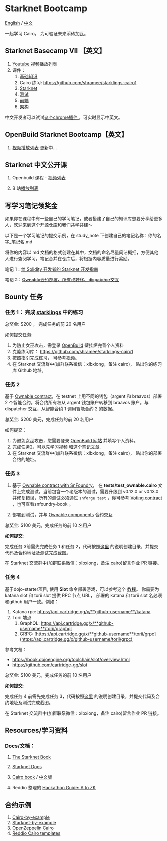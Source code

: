 # Starknet Bootcamp

[English](./README.md) / [中文](./README_zh.md)

一起学习 Cairo， 为可验证未来添砖加瓦。



## Starknet Basecamp VII 【英文】

1. [Youtube 视频播放列表](https://www.youtube.com/playlist?list=PLMXIoXErTTYX-ZSxlaYDxsR66l5a39IwA)
2. 课件：
   1.  [基础知识](https://docs.google.com/presentation/d/1hlDYWmNX5j2UUZsXLvDLb1kR8rwPvjAnbpfo3hg_kEU/edit#slide=id.g25b027f2396_0_0) 
   2. Cairo 练习: https://github.com/shramee/starklings-cairo1
   3. [ Starknet](https://docs.google.com/presentation/d/1NCBlO-9kdF1t54kR9Q7cvSAGoC2PocTrlr4SryAeBmU/edit#slide=id.g1dff4c31abe_0_50)
   4. [ 测试](https://docs.google.com/presentation/d/1KSI_8rcxvxXJU-oeKngj_s5T_RNdKPSs7h-_jONWBA4/edit?usp=sharing)
   5.  [前端](https://docs.google.com/presentation/d/1Q5HnlJ90QpttAzxweXQe8mAPOZV93tTClJn43Q5UUM0/edit?usp=sharing) 
   6.  [ 架构](https://docs.google.com/presentation/d/1E2J0d_n7TxSnNPHY9watHlUNETYjM5Ad3lke-6-5PPg/edit?usp=sharing)



中文开发者可以试试[这个chrome插件 ](https://chromewebstore.google.com/detail/language-learning-with-ne/bekopgepchoeepdmokgkpkfhegkeohbl?utm_source=ext_app_menu)，可实时显示中英文。

## OpenBuild Starknet Bootcamp【英文】

1. [视频播放列表](https://openbuild.xyz/learn/challenges/89) 更新中...



## Starknet 中文公开课



1. Openbuild 课程 - [视频列表](https://openbuild.xyz/learn/courses/1022180033)

2. B 站[播放列表](https://space.bilibili.com/581611011/channel/collectiondetail?sid=1949923)

   

## 写学习笔记领奖金

如果你在课程中有一些自己的学习笔记，或者搭建了自己的知识库想要分享给更多人，欢迎来到这个开源仓库和我们共学共建～

以下是一个学习笔记的提交示例，在 study_note 下创建自己的笔记名称：你的名字_笔记名.md

将你的内容以 md 文档的格式创建在其中，文档的命名尽量简洁概括，方便其他人进行查阅学习，笔记合并在仓库后，将根据内容质量进行奖励。



笔记 1：[给 Solidity 开发者的 Starknet 开发指南](https://learnblockchain.cn/article/7007) 

笔记 2：[Ownable合约部署、所有权转移、dispatcher交互](https://learnblockchain.cn/article/7093) 



## Bounty 任务

### 任务 1： 完成 [starklings](https://github.com/shramee/starklings-cairo1) 中的练习

总奖金:  $200 ， 完成任务的前 20 名用户

如何提交任务:

1. 为防止女巫攻击，需登录 [OpenBuild](https://openbuild.xyz/) 壁挂炉完善个人资料
2. 克隆练习库： https://github.com/shramee/starklings-cairo1
3. 按照指引完成练习， 可参考[视频](https://www.youtube.com/watch?v=ofyhpQYTycs&list=PLMXIoXErTTYX-ZSxlaYDxsR66l5a39IwA&index=2&t=5608s)。
4. 在 Starknet 交流群中(加群联系微信：xlbxiong，备注 cairo)， 贴出你的练习库 Github 地址。

### 任务 2

基于 [Ownable contract](https://github.com/gianalarcon/Ownable-Starknet/)，在 testnet 上用不同的钱包（argent 和 braavos）部署 2 个智能合约。将合约所有权从 argent 钱包账户转移到 braavos 账户。与 dispatcher 交互，从智能合约 1 调用智能合约 2 的数据。

总奖金: $200 美元，完成任务的前 20 名用户

如何提交：

1. 为避免女巫攻击，您需要登录 [OpenBuild 网站](https://openbuild.xyz/) 并填写个人资料。
2. 完成任务2，可以先学习[视频](https://www.youtube.com/watch?v=6oSHviHTTOo&list=PLMXIoXErTTYX-ZSxlaYDxsR66l5a39IwA&index=3) 和这个[笔记文章](https://learnblockchain.cn/article/7007).
3. 在 Starknet 交流群中(加群联系微信：xlbxiong，备注 cairo)， 贴出你的部署合约的地址。



### 任务 3

1. 基于 [Ownable contract with SnFoundry](https://github.com/gianalarcon/Ownable-contract-snFoundry)， 在 **tests/test_ownable.cairo** 文件上完成测试。当前包含一个老版本的测试，需要升级到 v0.12.0 or v0.13.0并修复错误，所有的测试必须通过 `snforge test` ，你可参考 [Voting contract](https://github.com/gianalarcon/vote-contract) ，也可查看snfoundry-book 。

2. 部署到测试，并与 [Ownable components](https://github.com/gianalarcon/ownable-components)  合约交互

总奖金: $100 美元，完成任务的前 10 名用户



**如何提交**: 

完成任务 3前需先完成任务 1 和任务 2，代码按照[这里](./homework/Readme.md) 的说明创建目录，并提交代码及合约地址及测试完成截图。

在 Starknet 交流群中(加群联系微信：xlbxiong，备注 cairo)留言作业 PR 链接。



### 任务 4

基于dojo-starter项目,  使用 **Slot** 命令部署游戏，可以参考这个 [教程](https://book.dojoengine.org/tutorial/deploy-using-slot/main.html)。 你需要为 katana slot 和  torii slot 提供 RPC 节点 URL， 部署的 katana 和 torii slot 名必须和github 用户一致。例如：

1. Katana rpc: https://api.cartridge.gg/x/**github-username**/katana
2. Torii 端点
   1. GraphQL: https://api.cartridge.gg/x/**github-username**/torii/graphql
   2. GRPC: [https://api.cartridge.gg/x/**github-username**/torii/grpc](https://api.cartridge.gg/x/github-username/torii/grpc)

参考文档：

- https://book.dojoengine.org/toolchain/slot/overview.html 
- https://github.com/cartridge-gg/slot 



总奖金: $100 美元，完成任务的前 10 名用户



**如何提交**: 

完成任务 4 前需先完成任务 3，代码按照[这里](./homework/Readme.md) 的说明创建目录，并提交代码及合约地址及测试完成截图。

在 Starknet 交流群中(加群联系微信：xlbxiong，备注 cairo)留言作业 PR 链接。






## Resources/学习资料

### Docs/文档：

1. [The Starknet Book](https://book.starknet.io/)

2. [Starknet Docs](https://docs.starknet.io/documentation/)

3. [Cairo book](https://book.cairo-lang.org/) / [中文版](https://book.cairo-lang.org/zh-cn/index.html)

4. Reddio 整理的 [Hackathon Guide: A to ZK](https://reddio.notion.site/reddio/Hackathon-Guide-A-to-ZK-fd66f91a555941c7a05d2680bbd6f234)

   

## 合约示例

1. [Cairo-by-example](https://cairo-by-example.com/)
2. [Starknet-by-example](https://starknet-by-example.voyager.online/)
3. [OpenZeppelin Cairo](https://github.com/OpenZeppelin/cairo-contracts/)
4. [Reddio Cairo templates](https://github.com/reddio-com/cairo)



